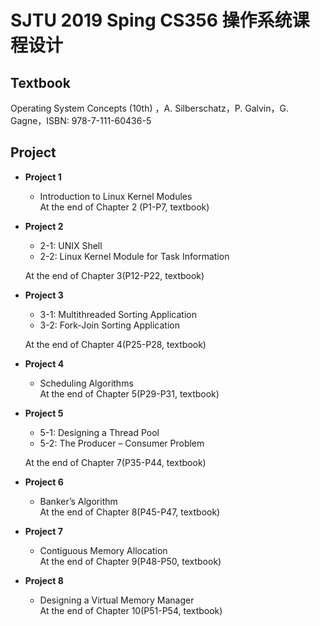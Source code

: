 # **SJTU 2019 Sping CS356 操作系统课程设计**

## **Textbook**
Operating System Concepts (10th) ，A. Silberschatz，P. Galvin，G. Gagne，ISBN: 978-7-111-60436-5
## **Project**
* **Project 1**
  * Introduction to Linux Kernel Modules  
  At the end of Chapter 2 (P1-P7, textbook)

* **Project 2**
  * 2-1: UNIX Shell
  * 2-2: Linux Kernel Module for Task Information 

  At the end of Chapter 3(P12-P22, textbook)

* **Project 3**
  * 3-1: Multithreaded Sorting Application
  * 3-2: Fork-Join Sorting Application  

  At the end of Chapter 4(P25-P28, textbook)

* **Project 4**
  * Scheduling Algorithms  
  At the end of Chapter 5(P29-P31, textbook)

* **Project 5**
  * 5-1: Designing a Thread Pool
  * 5-2: The Producer – Consumer Problem  
  
  At the end of Chapter 7(P35-P44, textbook)

* **Project 6**
  * Banker’s Algorithm  
  At the end of Chapter 8(P45-P47, textbook)

* **Project 7**
  * Contiguous Memory Allocation  
  At the end of Chapter 9(P48-P50, textbook)

* **Project 8**
  * Designing a Virtual Memory Manager  
  At the end of Chapter 10(P51-P54, textbook)

